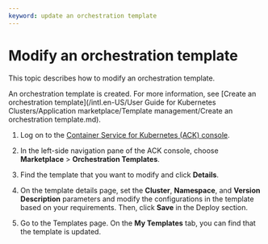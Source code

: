 ```yaml
---
keyword: update an orchestration template
---
```


# Modify an orchestration template

This topic describes how to modify an orchestration template.

An orchestration template is created. For more information, see [Create an orchestration template](/intl.en-US/User Guide for Kubernetes Clusters/Application marketplace/Template management/Create an orchestration template.md).

1.  Log on to the [Container Service for Kubernetes \(ACK\) console](https://cs.console.aliyun.com).

2.  In the left-side navigation pane of the ACK console, choose **Marketplace** \> **Orchestration Templates**.

3.  Find the template that you want to modify and click **Details**.

4.  On the template details page, set the **Cluster**, **Namespace**, and **Version Description** parameters and modify the configurations in the template based on your requirements. Then, click **Save** in the Deploy section.

5.  Go to the Templates page. On the **My Templates** tab, you can find that the template is updated.


